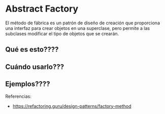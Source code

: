 # Abstract Factory 

El método de fábrica es un patrón de diseño de creación que proporciona una interfaz para crear objetos en una superclase, pero permite a las subclases modificar el tipo de objetos que se crearán.

## Qué es esto????
## Cuándo usarlo???
## Ejemplos????

Referencias: 

- https://refactoring.guru/design-patterns/factory-method